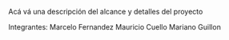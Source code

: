 Acá vá una descripción del alcance y detalles del proyecto

Integrantes:
Marcelo Fernandez
Mauricio Cuello
Mariano Guillon